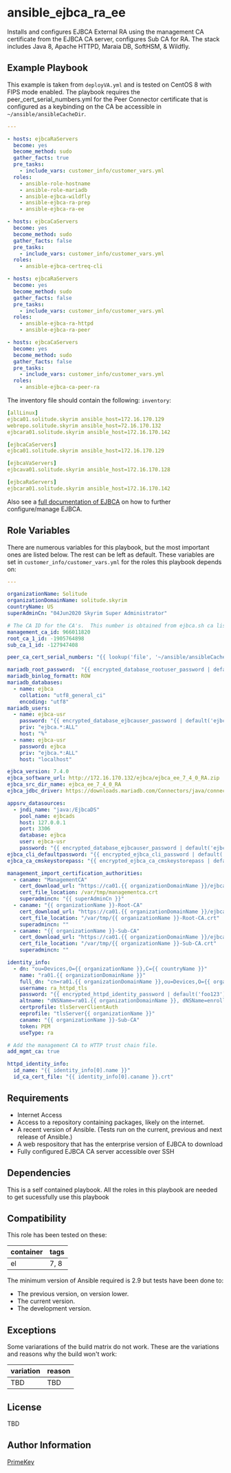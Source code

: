 ansible_ejbca_ra_ee
=========

Installs and configures EJBCA External RA using the management CA certificate from the EJBCA CA server, configures Sub CA for RA.  The stack includes Java 8, Apache HTTPD, Maraia DB, SoftHSM, & Wildfly.



Example Playbook
----------------

This example is taken from `deployVA.yml` and is tested on CentOS 8 with FIPS mode enabled.  The playbook requires the peer_cert_serial_numbers.yml for the Peer Connector certificate that is configured as a keybinding on the CA be accessible in `~/ansible/ansibleCacheDir`.

```yaml
---

- hosts: ejbcaRaServers
  become: yes
  become_method: sudo
  gather_facts: true
  pre_tasks:
    - include_vars: customer_info/customer_vars.yml
  roles:
    - ansible-role-hostname
    - ansible-role-mariadb
    - ansible-ejbca-wildfly
    - ansible-ejbca-ra-prep
    - ansible-ejbca-ra-ee

- hosts: ejbcaCaServers
  become: yes
  become_method: sudo
  gather_facts: false
  pre_tasks:
    - include_vars: customer_info/customer_vars.yml
  roles:
    - ansible-ejbca-certreq-cli

- hosts: ejbcaRaServers
  become: yes
  become_method: sudo
  gather_facts: false
  pre_tasks:
    - include_vars: customer_info/customer_vars.yml      
  roles:
    - ansible-ejbca-ra-httpd
    - ansible-ejbca-ra-peer

- hosts: ejbcaCaServers
  become: yes
  become_method: sudo
  gather_facts: false
  pre_tasks:
    - include_vars: customer_info/customer_vars.yml
  roles:
    - ansible-ejbca-ca-peer-ra
```

The inventory file should contain the following: `inventory`:
```yaml
[allLinux]
ejbca01.solitude.skyrim ansible_host=172.16.170.129
webrepo.solitude.skyrim ansible_host=72.16.170.132
ejbcara01.solitude.skyrim ansible_host=172.16.170.142

[ejbcaCaServers]
ejbca01.solitude.skyrim ansible_host=172.16.170.129

[ejbcaVaServers]
ejbcava01.solitude.skyrim ansible_host=172.16.170.128

[ejbcaRaServers]
ejbcara01.solitude.skyrim ansible_host=172.16.170.142
```



Also see a [full documentation of EJBCA](https://doc.primekey.com/doc) on how to further configure/manage EJBCA.

Role Variables
--------------

There are numerous variables for this playbook, but the most important ones are listed below.  The rest can be left as default. These variables are set in `customer_info/customer_vars.yml` for the roles this playbook depends on:
```yaml
---

organizationName: Solitude
organizationDomainName: solitude.skyrim
countryName: US
superAdminCn: "04Jun2020 Skyrim Super Administrator"

# The CA ID for the CA's.  This number is obtained from ejbca.sh ca listcas or using client toolbox
management_ca_id: 966011820
root_ca_1_id: -1905764898
sub_ca_1_id: -127947408

peer_ca_cert_serial_numbers: "{{ lookup('file', '~/ansible/ansibleCacheDir/peer_cert_serial_numbers.yml' ) | from_yaml }}"

mariadb_root_password:  "{{ encrypted_database_rootuser_password | default('PrimeKeyPkI4all') }}"
mariadb_binlog_formatt: ROW
mariadb_databases:
  - name: ejbca
    collation: "utf8_general_ci"
    encoding: "utf8"
mariadb_users:
  - name: ejbca-usr
    password: "{{ encrypted_database_ejbcauser_password | default('ejbca') }}"
    priv: "ejbca.*:ALL"
    host: "%"
  - name: ejbca-usr
    password: ejbca
    priv: "ejbca.*:ALL"
    host: "localhost"

ejbca_version: 7.4.0
ejbca_software_url: http://172.16.170.132/ejbca/ejbca_ee_7_4_0_RA.zip
ejbca_src_dir_name: ejbca_ee_7_4_0_RA
ejbca_jdbc_driver: https://downloads.mariadb.com/Connectors/java/connector-java-2.5.4/mariadb-java-client-2.5.4.jar

appsrv_datasources:
  - jndi_name: "java:/EjbcaDS"
    pool_name: ejbcads
    host: 127.0.0.1
    port: 3306
    database: ejbca
    user: ejbca-usr
    password: "{{ encrypted_database_ejbcauser_password | default('ejbca') }}"
ejbca_cli_defaultpassword: "{{ encrypted_ejbca_cli_password | default('ejbca') }}"
ejbca_ca_cmskeystorepass: "{{ encrypted_ejbca_ca_cmskeystorepass | default('ejbca') }}"

management_import_certification_authorities:
  - caname: "ManagementCA"
    cert_download_url: "https://ca01.{{ organizationDomainName }}/ejbca/publicweb/webdist/certdist?cmd=cachain&caid={{ management_ca_id }}&format=pem"
    cert_file_location: /var/tmp/managementca.crt
    superadmincn: "{{ superAdminCn }}"
  - caname: "{{ organizationName }}-Root-CA"
    cert_download_url: "https://ca01.{{ organizationDomainName }}/ejbca/publicweb/webdist/certdist?cmd=cachain&caid={{ root_ca_1_id }}&format=pem"
    cert_file_location: "/var/tmp/{{ organizationName }}-Root-CA.crt"
    superadmincn: ""
  - caname: "{{ organizationName }}-Sub-CA"
    cert_download_url: "https://ca01.{{ organizationDomainName }}/ejbca/publicweb/webdist/certdist?cmd=cacert&caid={{ sub_ca_1_id }}&format=pem&level=0"
    cert_file_location: "/var/tmp/{{ organizationName }}-Sub-CA.crt"
    superadmincn: ""

identity_info:
  - dn: "ou=Devices,O={{ organizationName }},C={{ countryName }}"
    name: "ra01.{{ organizationDomainName }}"
    full_dn: "cn=ra01.{{ organizationDomainName }},ou=Devices,O={{ organizationName }},C={{ countryName }}"
    username: ra_httpd_tls
    password: "{{ encrypted_httpd_identity_password | default('foo123') }}"
    altname: "dNSName=ra01.{{ organizationDomainName }}, dNSName=enroll.{{ organizationDomainName }}"
    certprofile: tlsServerClientAuth
    eeprofile: "tlsServer{{ organizationName }}"
    caname: "{{ organizationName }}-Sub-CA"
    token: PEM
    useType: ra

# Add the management CA to HTTP trust chain file. 
add_mgmt_ca: true

httpd_identity_info:
  id_name: "{{ identity_info[0].name }}"
  id_ca_cert_file: "{{ identity_info[0].caname }}.crt"

```

Requirements
------------

- Internet Access
- Access to a repository containing packages, likely on the internet.
- A recent version of Ansible. (Tests run on the current, previous and next release of Ansible.)
- A web respository that has the enterprise version of EJBCA to download
- Fully configured EJBCA CA server accessible over SSH



Dependencies
------------

This is a self contained playbook.  All the roles in this playbook are needed to get sucessfully use this playbook



Compatibility
-------------

This role has been tested on these:

|container|tags|
|---------|----|
|el|7, 8|


The minimum version of Ansible required is 2.9 but tests have been done to:

- The previous version, on version lower.
- The current version.
- The development version.

Exceptions
----------

Some variarations of the build matrix do not work. These are the variations and reasons why the build won't work:

| variation                 | reason                 |
|---------------------------|------------------------|
| TBD | TBD |




License
-------

TBD


Author Information
------------------

[PrimeKey](https://primekey.com)
